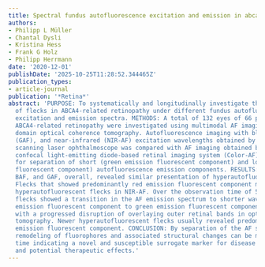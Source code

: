 ```yaml
---
title: Spectral fundus autofluorescence excitation and emission in abca4-related retinopathy
authors:
- Philipp L Müller
- Chantal Dysli
- Kristina Hess
- Frank G Holz
- Philipp Herrmann
date: '2020-12-01'
publishDate: '2025-10-25T11:28:52.344465Z'
publication_types:
- article-journal
publication: '*Retina*'
abstract: 'PURPOSE: To systematically and longitudinally investigate the characteristics
  of flecks in ABCA4-related retinopathy under different fundus autofluorescence (AF)
  excitation and emission spectra. METHODS: A total of 132 eyes of 66 patients with
  ABCA4-related retinopathy were investigated using multimodal AF imaging and spectral
  domain optical coherence tomography. Autofluorescence imaging with blue (BAF), green
  (GAF), and near-infrared (NIR-AF) excitation wavelengths obtained by a confocal
  scanning laser ophthalmoscope was compared with AF imaging obtained by an innovative
  confocal light-emitting diode-based retinal imaging system (Color-AF) that allows
  for separation of short (green emission fluorescent component) and long (red emission
  fluorescent component) autofluorescence emission components. RESULTS: Color-AF,
  BAF, and GAF, overall, revealed similar presentation of hyperautofluorescent flecks.
  Flecks that showed predominantly red emission fluorescent component matched with
  hyperautofluorescent flecks in NIR-AF. Over the observation time of 5 to 14 months,
  flecks showed a transition in the AF emission spectrum to shorter wavelengths (red
  emission fluorescent component to green emission fluorescent component), associated
  with a progressed disruption of overlaying outer retinal bands in optical coherence
  tomography. Newer hyperautofluorescent flecks usually revealed predominantly red
  emission fluorescent component. CONCLUSION: By separation of the AF spectra, the
  remodeling of fluorophores and associated structural changes can be monitored over
  time indicating a novel and susceptible surrogate marker for disease progression
  and potential therapeutic effects.'
---
```

